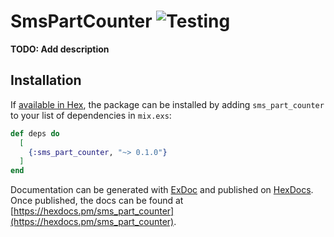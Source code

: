 # SmsPartCounter ![Testing](https://github.com/w4hs/sms-counter/workflows/Elixir%20CI/badge.svg?branch=master)

**TODO: Add description**

## Installation

If [available in Hex](https://hex.pm/docs/publish), the package can be installed
by adding `sms_part_counter` to your list of dependencies in `mix.exs`:

```elixir
def deps do
  [
    {:sms_part_counter, "~> 0.1.0"}
  ]
end
```

Documentation can be generated with [ExDoc](https://github.com/elixir-lang/ex_doc)
and published on [HexDocs](https://hexdocs.pm). Once published, the docs can
be found at [https://hexdocs.pm/sms_part_counter](https://hexdocs.pm/sms_part_counter).

